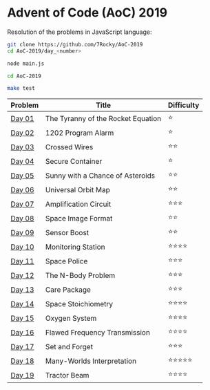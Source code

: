 # Advent of Code (AoC) 2019

Resolution of the problems in JavaScript language:

```bash
git clone https://github.com/7Rocky/AoC-2019
cd AoC-2019/day_<number>

node main.js
```

```bash
cd AoC-2019

make test
```

| Problem          | Title                              | Difficulty                     |
| ---------------- | ---------------------------------- | ------------------------------ |
| [Day 01](day_01) | The Tyranny of the Rocket Equation | :star:                         |
| [Day 02](day_02) | 1202 Program Alarm                 | :star:                         |
| [Day 03](day_03) | Crossed Wires                      | :star::star:                   |
| [Day 04](day_04) | Secure Container                   | :star:                         |
| [Day 05](day_05) | Sunny with a Chance of Asteroids   | :star::star:                   |
| [Day 06](day_06) | Universal Orbit Map                | :star::star:                   |
| [Day 07](day_07) | Amplification Circuit              | :star::star::star:             |
| [Day 08](day_08) | Space Image Format                 | :star::star:                   |
| [Day 09](day_09) | Sensor Boost                       | :star::star:                   |
| [Day 10](day_10) | Monitoring Station                 | :star::star::star::star:       |
| [Day 11](day_11) | Space Police                       | :star::star::star:             |
| [Day 12](day_12) | The N-Body Problem                 | :star::star::star:             |
| [Day 13](day_13) | Care Package                       | :star::star::star:             |
| [Day 14](day_14) | Space Stoichiometry                | :star::star::star::star:       |
| [Day 15](day_15) | Oxygen System                      | :star::star::star::star:       |
| [Day 16](day_16) | Flawed Frequency Transmission      | :star::star::star::star:       |
| [Day 17](day_17) | Set and Forget                     | :star::star::star:             |
| [Day 18](day_18) | Many-Worlds Interpretation         | :star::star::star::star::star: |
| [Day 19](day_19) | Tractor Beam                       | :star::star::star::star:       |
